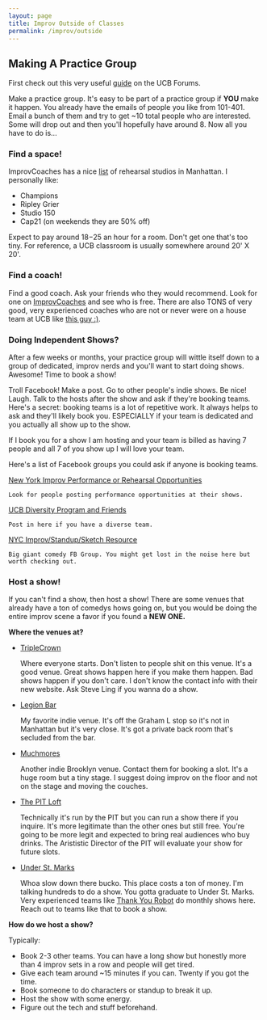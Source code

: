 ```yaml
---
layout: page
title: Improv Outside of Classes
permalink: /improv/outside
---
```


## Making A Practice Group

First check out this very useful [guide](http://boards.ucbcomedy.com/viewtopic.php?f=10&t=35211) on the UCB Forums.

Make a practice group. It's easy to be part of a practice group if **YOU** make it happen. You already have the emails of people you like from 101-401. Email a bunch of them and try to get ~10 total people who are interested. Some will drop out and then you'll hopefully have around 8.
Now all you have to do is...

### Find a space!
ImprovCoaches has a nice [list](http://www.improvcoaches.com/spaces) of rehearsal studios in Manhattan. I personally like:
* Champions
* Ripley Grier
* Studio 150
* Cap21 (on weekends they are 50% off)

Expect to pay around $18-$25 an hour for a room. Don't get one that's too tiny. For reference, a UCB classroom is usually somewhere around 20' X 20'. 

### Find a coach!
Find a good coach. Ask your friends who they would recommend. Look for one on [ImprovCoaches](http://www.improvcoaches.com/coaches) and see who is free. There are also TONS of very good, very experienced coaches who are not or never were on a house team at UCB like [this guy :)](http://www.improvcoaches.com/coaches/tao-yang). 

### Doing Independent Shows?

After a few weeks or months, your practice group will wittle itself down to a group of dedicated, improv nerds and you'll want to start doing shows. Awesome! Time to book a show!

Troll Facebook! Make a post. Go to other people's indie shows. Be nice! Laugh. Talk to the hosts after the show and ask if they're booking teams. Here's a secret: booking teams is a lot of repetitive work. It always helps to ask and they'll likely book you. ESPECIALLY if your team is dedicated and you actually all show up to the show.

If I book you for a show I am hosting and your team is billed as having 7 people and all 7 of you show up I will love your team.

Here's a list of Facebook groups you could ask if anyone is booking teams.

[New York Improv Performance or Rehearsal Opportunities](https://www.facebook.com/groups/nycimprov/?ref=group_browse_new)

	Look for people posting performance opportunities at their shows.

[UCB Diversity Program and Friends](https://www.facebook.com/groups/DiversityFriends/?ref=group_browse_new)

	Post in here if you have a diverse team.

[NYC Improv/Standup/Sketch Resource](https://www.facebook.com/groups/1489427164653422/?ref=group_browse_new)
	
	Big giant comedy FB Group. You might get lost in the noise here but worth checking out.


### Host a show!

If you can't find a show, then host a show! There are some venues that already have a ton of comedys hows going on, but you would be doing the entire improv scene a favor if you found a **NEW ONE.**

**Where the venues at?**
* [TripleCrown](http://triplecrownnyc.com)
	
	Where everyone starts. Don't listen to people shit on this venue. It's a good venue. Great shows happen here if you make them happen. Bad shows happen if you don't care. I don't know the contact info with their new website. Ask Steve Ling if you wanna do a show.
* [Legion Bar](http://www.legion-bar.com/)
	
	My favorite indie venue. It's off the Graham L stop so it's not in Manhattan but it's very close. It's got a private back room that's secluded from the bar.
* [Muchmores](http://muchmoresnyc.com/)
	
	Another indie Brooklyn venue. Contact them for booking a slot. It's a huge room but a tiny stage. I suggest doing improv on the floor and not on the stage and moving the couches.
* [The PIT Loft](https://thepit-nyc.com/pit-loft/)
	
	Technically it's run by the PIT but you can run a show there if you inquire. It's more legitimate than the other ones but still free. You're going to be more legit and expected to bring real audiences who buy drinks. The Arististic Director of the PIT will evaluate your show for future slots.

* [Under St. Marks](http://www.horsetrade.info/under-st-marks)
	
	Whoa slow down there bucko. This place costs a ton of money. I'm talking hundreds to do a show. You gotta graduate to Under St. Marks. Very experienced teams like [Thank You Robot](http://thankyourobot.improvteams.com/) do monthly shows here. Reach out to teams like that to book a show.

**How do we host a show?**

Typically:
* Book 2-3 other teams. You can have a long show but honestly more than 4 improv sets in a row and people will get tired.
* Give each team around ~15 minutes if you can. Twenty if you got the time.
* Book someone to do characters or standup to break it up.
* Host the show with some energy. 
* Figure out the tech and stuff beforehand. 
